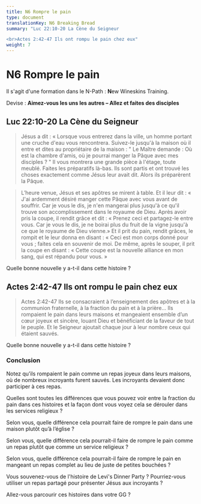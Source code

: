 ```yaml
---
title: N6 Rompre le pain
type: document
translationKey: N6 Breaking Bread
summary: "Luc 22:10-20 La Cène du Seigneur

<br>Actes 2:42-47 Ils ont rompu le pain chez eux"
weight: 7
---
```

# N6 Rompre le pain

Il s'agit d'une formation dans le N-Path : **N**ew Wineskins Training.

Devise : **Aimez-vous les uns les autres – Allez et faites des disciples**

## Luc 22:10-20 La Cène du Seigneur

>   Jésus a dit : « Lorsque vous entrerez dans la ville, un homme portant une cruche d'eau vous rencontrera. Suivez-le jusqu'à la maison où il entre et dites au propriétaire de la maison : " Le Maître demande : Où est la chambre d'amis, où je pourrai manger la Pâque avec mes disciples ? " Il vous montrera une grande pièce à l'étage, toute meublé. Faites les préparatifs là-bas. Ils sont partis et ont trouvé les choses exactement comme Jésus leur avait dit. Alors ils préparèrent la Pâque.

>   L’heure venue, Jésus et ses apôtres se mirent à table. Et il leur dit : « J'ai ardemment désiré manger cette Pâque avec vous avant de souffrir. Car je vous le dis, je n'en mangerai plus jusqu'à ce qu'il trouve son accomplissement dans le royaume de Dieu. Après avoir pris la coupe, il rendit grâce et dit : « Prenez ceci et partagez-le entre vous. Car je vous le dis, je ne boirai plus du fruit de la vigne jusqu'à ce que le royaume de Dieu vienne.» Et il prit du pain, rendit grâces, le rompit et le leur donna en disant : « Ceci est mon corps donné pour vous ; faites cela en souvenir de moi. De même, après le souper, il prit la coupe en disant : « Cette coupe est la nouvelle alliance en mon sang, qui est répandu pour vous. »

Quelle bonne nouvelle y a-t-il dans cette histoire ?

## Actes 2:42-47 Ils ont rompu le pain chez eux

>   Actes 2:42-47 Ils se consacraient à l’enseignement des apôtres et à la communion fraternelle, à la fraction du pain et à la prière… Ils rompaient le pain dans leurs maisons et mangeaient ensemble d’un cœur joyeux et sincère, louant Dieu et bénéficiant de la faveur de tout le peuple. Et le Seigneur ajoutait chaque jour à leur nombre ceux qui étaient sauvés.

Quelle bonne nouvelle y a-t-il dans cette histoire ?

### Conclusion

Notez qu’ils rompaient le pain comme un repas joyeux dans leurs maisons, où de nombreux incroyants furent sauvés. Les incroyants devaient donc participer à ces repas.

Quelles sont toutes les différences que vous pouvez voir entre la fraction du pain dans ces histoires et la façon dont vous voyez cela se dérouler dans les services religieux ?

Selon vous, quelle différence cela pourrait faire de rompre le pain dans une maison plutôt qu’à l’église ?

Selon vous, quelle différence cela pourrait-il faire de rompre le pain comme un repas plutôt que comme un service religieux ?

Selon vous, quelle différence cela pourrait-il faire de rompre le pain en mangeant un repas complet au lieu de juste de petites bouchées ?

Vous souvenez-vous de l'histoire de Levi's Dinner Party ? Pourriez-vous utiliser un repas partagé pour présenter Jésus aux incroyants ?

Allez-vous parcourir ces histoires dans votre GG ?

